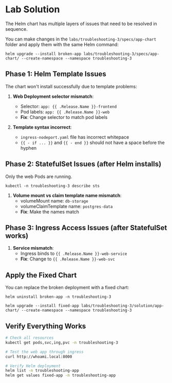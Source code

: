 # Lab Solution

The Helm chart has multiple layers of issues that need to be resolved in sequence.

You can make changes in the `labs/troubleshooting-3/specs/app-chart` folder and apply them with the same Helm command:

```
helm upgrade --install broken-app labs/troubleshooting-3/specs/app-chart/ --create-namespace --namespace troubleshooting-3
```

## Phase 1: Helm Template Issues

The chart won't install successfully due to template problems:

1. **Web Deployment selector mismatch**: 
   - Selector: `app: {{ .Release.Name }}-frontend`
   - Pod labels: `app: {{ .Release.Name }}-web`
   - **Fix**: Change selector to match pod labels

2. **Template syntax incorrect**:
   - `ingress-nodeport.yaml` file has incorrect whitepace
   - `{{ - if ... }}` and `{{ - end }}` should not have a space before the hyphen

## Phase 2: StatefulSet Issues (after Helm installs)

Only the web Pods are running.

```
kubectl -n troubleshooting-3 describe sts
```

1. **Volume mount vs claim template name mismatch**:
   - volumeMount name: `db-storage`
   - volumeClaimTemplate name: `postgres-data`
   - **Fix**: Make the names match

## Phase 3: Ingress Access Issues (after StatefulSet works)

1. **Service mismatch**:
   - Ingress binds to `{{ .Release.Name }}-web-service`
   - **Fix**: Change to `{{ .Release.Name }}-web-svc`

## Apply the Fixed Chart

You can replace the broken deployment with a fixed chart:

```
helm uninstall broken-app -n troubleshooting-3

helm upgrade --install fixed-app labs/troubleshooting-3/solution/app-chart/ --create-namespace --namespace troubleshooting-3
```

## Verify Everything Works

```bash
# Check all resources
kubectl get pods,svc,ing,pvc -n troubleshooting-3

# Test the web app through ingress
curl http://whoami.local:8000

# Verify Helm deployment
helm list -n troubleshooting-app
helm get values fixed-app -n troubleshooting-app
```